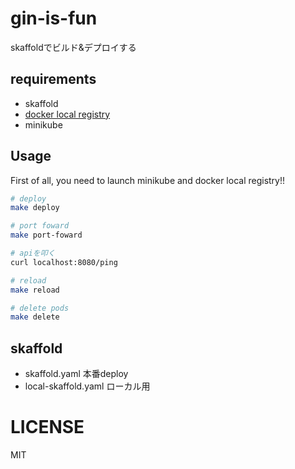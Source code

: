 # gin-is-fun
skaffoldでビルド&デプロイする

## requirements
* skaffold
* [docker local registry](https://github.com/morimolymoly/repository-compose)
* minikube

## Usage
First of all, you need to launch minikube and docker local registry!!
```sh
# deploy
make deploy

# port foward
make port-foward

# apiを叩く
curl localhost:8080/ping

# reload
make reload

# delete pods
make delete
```

## skaffold
* skaffold.yaml 本番deploy
* local-skaffold.yaml ローカル用

# LICENSE
MIT
